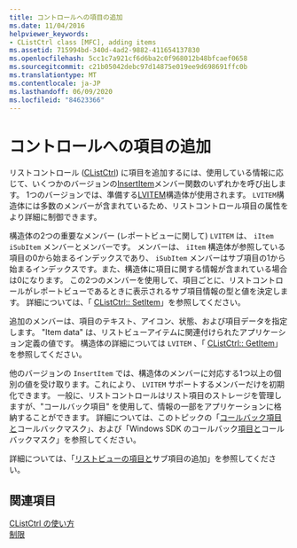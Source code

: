 ```yaml
---
title: コントロールへの項目の追加
ms.date: 11/04/2016
helpviewer_keywords:
- CListCtrl class [MFC], adding items
ms.assetid: 715994bd-340d-4ad2-9882-411654137830
ms.openlocfilehash: 5cc1c7a921cf6d6ba2c0f968012b48bfcaef0658
ms.sourcegitcommit: c21b05042debc97d14875e019ee9d698691ffc0b
ms.translationtype: MT
ms.contentlocale: ja-JP
ms.lasthandoff: 06/09/2020
ms.locfileid: "84623366"
---
```

# <a name="adding-items-to-the-control"></a>コントロールへの項目の追加

リストコントロール ([CListCtrl](reference/clistctrl-class.md)) に項目を追加するには、使用している情報に応じて、いくつかのバージョンの[InsertItem](reference/clistctrl-class.md#insertitem)メンバー関数のいずれかを呼び出します。 1つのバージョンでは、準備する[LVITEM](/windows/win32/api/commctrl/ns-commctrl-lvitemw)構造体が使用されます。 `LVITEM`構造体には多数のメンバーが含まれているため、リストコントロール項目の属性をより詳細に制御できます。

構造体の2つの重要なメンバー (レポートビューに関して) `LVITEM` は、 `iItem` `iSubItem` メンバーとメンバーです。 メンバーは、 `iItem` 構造体が参照している項目の0から始まるインデックスであり、 `iSubItem` メンバーはサブ項目の1から始まるインデックスです。また、構造体に項目に関する情報が含まれている場合は0になります。 この2つのメンバーを使用して、項目ごとに、リストコントロールがレポートビューであるときに表示されるサブ項目情報の型と値を決定します。 詳細については、「 [CListCtrl:: SetItem](reference/clistctrl-class.md#setitem)」を参照してください。

追加のメンバーは、項目のテキスト、アイコン、状態、および項目データを指定します。 "Item data" は、リストビューアイテムに関連付けられたアプリケーション定義の値です。 構造体の詳細については `LVITEM` 、「 [CListCtrl:: GetItem](reference/clistctrl-class.md#getitem)」を参照してください。

他のバージョンの `InsertItem` では、構造体のメンバーに対応する1つ以上の個別の値を受け取ります。これにより、 `LVITEM` サポートするメンバーだけを初期化できます。 一般に、リストコントロールはリスト項目のストレージを管理しますが、"コールバック項目" を使用して、情報の一部をアプリケーションに格納することができます。 詳細については、このトピックの「[コールバック項目と](callback-items-and-the-callback-mask.md)コールバックマスク」、および「Windows SDK のコールバック[項目と](/windows/win32/Controls/using-list-view-controls)コールバックマスク」を参照してください。

詳細については、「[リストビューの項目と](/windows/win32/Controls/using-list-view-controls)サブ項目の追加」を参照してください。

## <a name="see-also"></a>関連項目

[CListCtrl の使い方](using-clistctrl.md)<br/>
[制限](controls-mfc.md)
